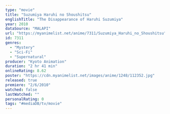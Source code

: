 ```yaml
---
type: "movie"
title: "Suzumiya Haruhi no Shoushitsu"
englishTitle: "The Disappearance of Haruhi Suzumiya"
year: 2010
dataSource: "MALAPI"
url: "https://myanimelist.net/anime/7311/Suzumiya_Haruhi_no_Shoushitsu"
id: 7311
genres: 
  - "Mystery"
  - "Sci-Fi"
  - "Supernatural"
producer: "Kyoto Animation"
duration: "2 hr 41 min"
onlineRating: 8.62
poster: "https://cdn.myanimelist.net/images/anime/1248/112352.jpg"
released: true
premiere: "2/6/2010"
watched: false
lastWatched: ""
personalRating: 0
tags: "#mediaDB/tv/movie"
---
```

